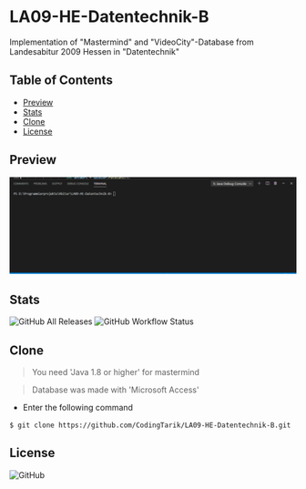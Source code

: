 # LA09-HE-Datentechnik-B
Implementation of "Mastermind" and "VideoCity"-Database from Landesabitur 2009 Hessen in "Datentechnik"

## Table of Contents
  - [Preview](#preview)
  - [Stats](#stats)
  - [Clone](#clone)
  - [License](#License)
## Preview
![](Assets/mastermind-preview.gif)

## Stats
![GitHub All Releases](https://img.shields.io/github/downloads/CodingTarik/LA09-HE-Datentechnik-B/total?style=flat-square)
![GitHub Workflow Status](https://img.shields.io/github/workflow/status/CodingTarik/LA09-HE-Datentechnik-B/Mastermind)
## Clone
> You need 'Java 1.8 or higher' for mastermind

> Database was made with 'Microsoft Access'

- Enter the following command
```shell
$ git clone https://github.com/CodingTarik/LA09-HE-Datentechnik-B.git
```
## License
![GitHub](https://img.shields.io/github/license/CodingTarik/LA09-HE-Datentechnik-B)
